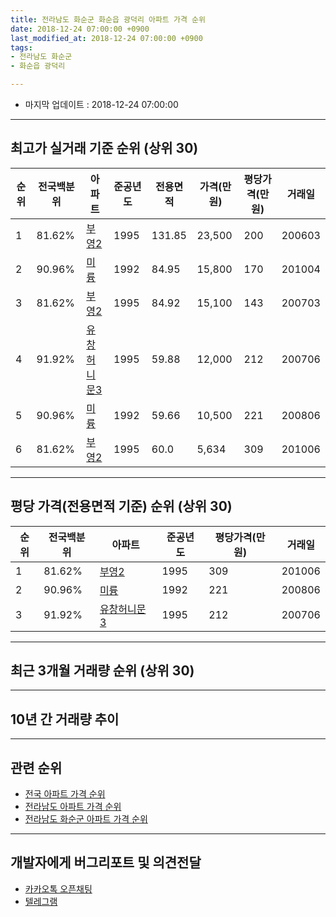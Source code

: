 ```yaml
---
title: 전라남도 화순군 화순읍 광덕리 아파트 가격 순위
date: 2018-12-24 07:00:00 +0900
last_modified_at: 2018-12-24 07:00:00 +0900
tags:
- 전라남도 화순군
- 화순읍 광덕리

---
```


* 마지막 업데이트 : 2018-12-24 07:00:00

---

## 최고가 실거래 기준 순위 (상위 30)


|순위|전국백분위|아파트|준공년도|전용면적|가격(만원)|평당가격(만원)|거래일|
|---|---|---|---|---|---|---|---|
|1|81.62%|[부영2](https://search.naver.com/search.naver?query=%EC%A0%84%EB%9D%BC%EB%82%A8%EB%8F%84+%ED%99%94%EC%88%9C%EA%B5%B0+%ED%99%94%EC%88%9C%EC%9D%8D+%EA%B4%91%EB%8D%95%EB%A6%AC+%EB%B6%80%EC%98%812)|1995|131.85|23,500|200|200603|
|2|90.96%|[미륭](https://search.naver.com/search.naver?query=%EC%A0%84%EB%9D%BC%EB%82%A8%EB%8F%84+%ED%99%94%EC%88%9C%EA%B5%B0+%ED%99%94%EC%88%9C%EC%9D%8D+%EA%B4%91%EB%8D%95%EB%A6%AC+%EB%AF%B8%EB%A5%AD)|1992|84.95|15,800|170|201004|
|3|81.62%|[부영2](https://search.naver.com/search.naver?query=%EC%A0%84%EB%9D%BC%EB%82%A8%EB%8F%84+%ED%99%94%EC%88%9C%EA%B5%B0+%ED%99%94%EC%88%9C%EC%9D%8D+%EA%B4%91%EB%8D%95%EB%A6%AC+%EB%B6%80%EC%98%812)|1995|84.92|15,100|143|200703|
|4|91.92%|[유창허니문3](https://search.naver.com/search.naver?query=%EC%A0%84%EB%9D%BC%EB%82%A8%EB%8F%84+%ED%99%94%EC%88%9C%EA%B5%B0+%ED%99%94%EC%88%9C%EC%9D%8D+%EA%B4%91%EB%8D%95%EB%A6%AC+%EC%9C%A0%EC%B0%BD%ED%97%88%EB%8B%88%EB%AC%B83)|1995|59.88|12,000|212|200706|
|5|90.96%|[미륭](https://search.naver.com/search.naver?query=%EC%A0%84%EB%9D%BC%EB%82%A8%EB%8F%84+%ED%99%94%EC%88%9C%EA%B5%B0+%ED%99%94%EC%88%9C%EC%9D%8D+%EA%B4%91%EB%8D%95%EB%A6%AC+%EB%AF%B8%EB%A5%AD)|1992|59.66|10,500|221|200806|
|6|81.62%|[부영2](https://search.naver.com/search.naver?query=%EC%A0%84%EB%9D%BC%EB%82%A8%EB%8F%84+%ED%99%94%EC%88%9C%EA%B5%B0+%ED%99%94%EC%88%9C%EC%9D%8D+%EA%B4%91%EB%8D%95%EB%A6%AC+%EB%B6%80%EC%98%812)|1995|60.0|5,634|309|201006|


---

## 평당 가격(전용면적 기준) 순위 (상위 30)


|순위|전국백분위|아파트|준공년도|평당가격(만원)|거래일|
|---|---|---|---|---|---|
|1|81.62%|[부영2](https://search.naver.com/search.naver?query=%EC%A0%84%EB%9D%BC%EB%82%A8%EB%8F%84+%ED%99%94%EC%88%9C%EA%B5%B0+%ED%99%94%EC%88%9C%EC%9D%8D+%EA%B4%91%EB%8D%95%EB%A6%AC+%EB%B6%80%EC%98%812)|1995|309|201006|
|2|90.96%|[미륭](https://search.naver.com/search.naver?query=%EC%A0%84%EB%9D%BC%EB%82%A8%EB%8F%84+%ED%99%94%EC%88%9C%EA%B5%B0+%ED%99%94%EC%88%9C%EC%9D%8D+%EA%B4%91%EB%8D%95%EB%A6%AC+%EB%AF%B8%EB%A5%AD)|1992|221|200806|
|3|91.92%|[유창허니문3](https://search.naver.com/search.naver?query=%EC%A0%84%EB%9D%BC%EB%82%A8%EB%8F%84+%ED%99%94%EC%88%9C%EA%B5%B0+%ED%99%94%EC%88%9C%EC%9D%8D+%EA%B4%91%EB%8D%95%EB%A6%AC+%EC%9C%A0%EC%B0%BD%ED%97%88%EB%8B%88%EB%AC%B83)|1995|212|200706|


---

## 최근 3개월 거래량 순위 (상위 30)


<div style="width:100%;">
    <canvas id="deal_count_ranking" height="250"></canvas>
</div>


<script>
new Chart(document.getElementById("deal_count_ranking"), {
    type: 'horizontalBar',
    data: {
        labels: ['부영2', '유창허니문3', '미륭'],
        datasets: [{
            label: '실거래 수',
            data: [3, 1, 1],
            borderColor: "rgba(255, 0, 128, 1)",
            backgroundColor: "rgba(255, 0, 128, 0.5)",
            fill: false,
        }]
    },
    options: {
        responsive: true,
        title: {
            display: true,
            text: '최근 3개월 거래량 순위'
        },
        tooltips: {
            mode: 'index',
            intersect: false,
            callbacks: {
                title: function(tooltipItems, data) {
                    return "실거래 수:";
                },
                label: function(tooltipItem, data) {
                    return data.labels[tooltipItem.index] + ": " + tooltipItem.xLabel;
                }
            }
        },
        hover: {
            mode: 'nearest',
            intersect: true
        },
        scales: {
            xAxes: [{
                display: true,
                scaleLabel: {
                    display: true,
                    labelString: '실거래 수'
                },
                ticks: {
                    suggestedMin: 0,
                }
            }],
            yAxes: [{
                display: true,
                ticks: {
                    autoSkip: false,
                    callback: function(value, index, values) {
                        if (value.length > 15)
                            return value.substr(0, 13) + "...";
                        else
                            return value;
                    }
                },
                scaleLabel: {
                    display: false,
                }
            }]
        }
    }
});

</script>


---

## 10년 간 거래량 추이


<div style="width:100%;">
    <canvas id="deal_progress" height="250"></canvas>
</div>

<script>
new Chart(document.getElementById("deal_progress"), {
    type: 'line',
    data: {
        labels: ['200812','200901','200902','200903','200904','200905','200906','200907','200908','200909','200910','200911','200912','201001','201002','201003','201004','201005','201006','201007','201008','201009','201010','201011','201012','201101','201102','201103','201104','201105','201106','201107','201108','201109','201110','201111','201112','201201','201202','201203','201204','201205','201206','201207','201208','201209','201210','201211','201212','201301','201302','201303','201304','201305','201306','201307','201308','201309','201310','201311','201312','201401','201402','201403','201404','201405','201406','201407','201408','201409','201410','201411','201412','201501','201502','201503','201504','201505','201506','201507','201508','201509','201510','201511','201512','201601','201602','201603','201604','201605','201606','201607','201608','201609','201610','201611','201612','201701','201702','201703','201704','201705','201706','201707','201708','201709','201710','201711','201712','201801','201802','201803','201804','201805','201806','201807','201808','201809','201810','201811','201812'],
        datasets: [{
            label: '실거래 수',
            pointRadius: 1,
            data: [2, 4, 5, 4, 1, 2, 4, 1, 3, 4, 3, 3, 4, 3, 4, 5, 2, 2, 2, 3, 3, 3, 7, 2, 6, 1, 5, 6, 4, 3, 2, 4, 2, 2, 6, 2, 2, 1, 2, 0, 5, 1, 0, 0, 3, 1, 2, 5, 0, 2, 2, 2, 6, 4, 6, 2, 3, 2, 4, 1, 5, 3, 1, 3, 3, 3, 0, 4, 3, 3, 3, 1, 5, 2, 3, 3, 5, 6, 1, 4, 3, 6, 2, 0, 3, 0, 4, 4, 3, 1, 3, 0, 3, 2, 6, 3, 2, 3, 2, 3, 1, 4, 5, 2, 2, 2, 4, 1, 4, 3, 2, 8, 7, 4, 3, 1, 2, 3, 3, 1, 1],
            borderColor: "rgba(255, 201, 14, 1)",
            backgroundColor: "rgba(255, 201, 14, 0.5)",
            fill: true,
        }]
    },
    options: {
        responsive: true,
        title: {
            display: true,
            text: '10년간 거래량 추이'
        },
        tooltips: {
            mode: 'index',
            intersect: false,
        },
        hover: {
            mode: 'nearest',
            intersect: true
        },
        scales: {
            xAxes: [{
                display: true,
                scaleLabel: {
                    display: true,
                    labelString: '년/월'
                }
            }],
            yAxes: [{
                display: true,
                ticks: {
                    suggestedMin: 0,
                },
                scaleLabel: {
                    display: true,
                    labelString: '실거래 수'
                }
            }]
        }
    }
});

</script>


---

## 관련 순위

- [전국 아파트 가격 순위](https://inasie.github.io/apt-ranking/전국)
- [전라남도 아파트 가격 순위](https://inasie.github.io/apt-ranking/전라남도)
- [전라남도 화순군 아파트 가격 순위](https://inasie.github.io/apt-ranking/전라남도-화순군)


---

## 개발자에게 버그리포트 및 의견전달

- [카카오톡 오픈채팅](https://open.kakao.com/o/gLJUAP4)
- [텔레그램](https://t.me/inasie)

